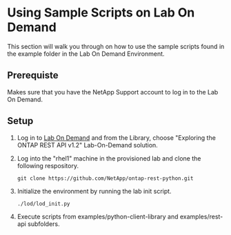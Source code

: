 # Using Sample Scripts on Lab On Demand

This section will walk you through on how to use the sample scripts found in the example folder in the Lab On Demand Environment.

## Prerequiste

Makes sure that you have the NetApp Support account to log in to the Lab On Demand. 

## Setup

1. Log in to [Lab On Demand](https://labondemand.netapp.com/catalog) and from the Library, choose "Exploring the ONTAP REST API v1.2" Lab-On-Demand solution.

2. Log into the "rhel1" machine in the provisioned lab and clone the following respository.

   `git clone https://github.com/NetApp/ontap-rest-python.git`

3. Initialize the environment by running the lab init script.

   `./lod/lod_init.py`

4. Execute scripts from examples/python-client-library and examples/rest-api subfolders.
